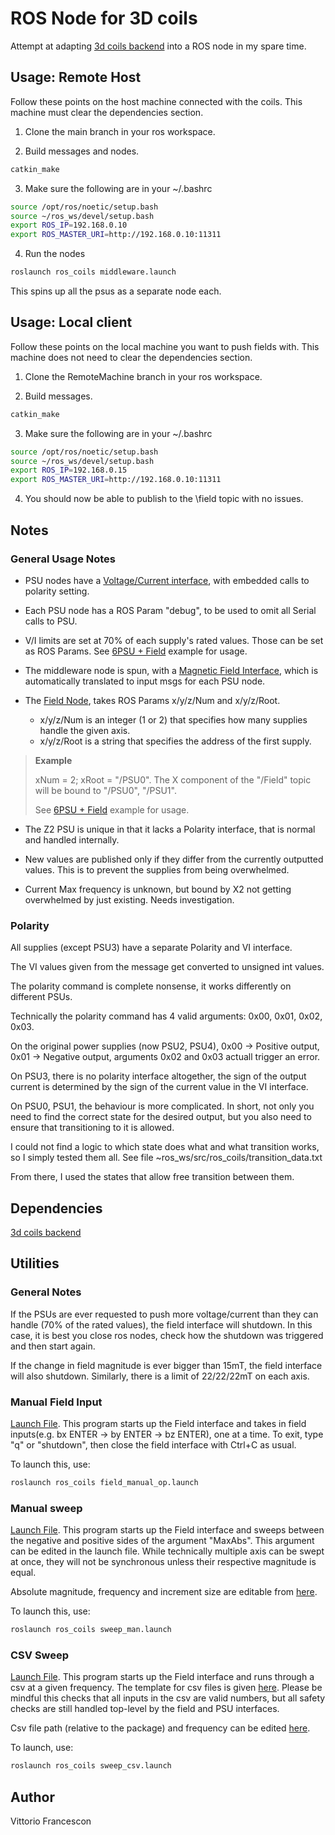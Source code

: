 # ROS Node for 3D coils

Attempt at adapting [3d coils backend](https://github.com/vfrancescon/coil_libs) into a ROS node in my spare time.

## Usage: Remote Host

Follow these points on the host machine connected with the coils. This machine must clear the dependencies section.

1. Clone the main branch in your ros workspace.

2. Build messages and nodes.

```bash
catkin_make
```

3. Make sure the following are in your ~/.bashrc

```bash
source /opt/ros/noetic/setup.bash
source ~/ros_ws/devel/setup.bash
export ROS_IP=192.168.0.10
export ROS_MASTER_URI=http://192.168.0.10:11311
```

4. Run the nodes

```bash
roslaunch ros_coils middleware.launch
```

This spins up all the psus as a separate node each.

## Usage: Local client

Follow these points on the local machine you want to push fields with. This machine does not need to clear the dependencies section.

1. Clone the RemoteMachine branch in your ros workspace.

2. Build messages.

```bash
catkin_make
```

3. Make sure the following are in your ~/.bashrc

```bash
source /opt/ros/noetic/setup.bash
source ~/ros_ws/devel/setup.bash
export ROS_IP=192.168.0.15
export ROS_MASTER_URI=http://192.168.0.10:11311
```

4. You should now be able to publish to the \field topic with no issues.

## Notes

### General Usage Notes

* PSU nodes have a [Voltage/Current interface](msg/VI.msg), with embedded calls to polarity setting.

* Each PSU node has a ROS Param "debug", to be used to omit all Serial calls to PSU.

* V/I limits are set at 70% of each supply's rated values. Those can be set as ROS Params.
See [6PSU + Field](launch/6psu_field.launch) example for usage.

* The middleware node is spun, with a [Magnetic Field Interface](msg/magField.msg), which is automatically translated to input msgs for each PSU node.

* The [Field Node](src/Field_node.cpp), takes ROS Params x/y/z/Num and x/y/z/Root.
  * x/y/z/Num is an integer (1 or 2) that specifies how many supplies handle the given axis.
  * x/y/z/Root is a string that specifies the address of the first supply.

> **Example**
>
> xNum = 2; xRoot = "/PSU0". The X component of the "/Field" topic will be bound to "/PSU0", "/PSU1".
>
> See [6PSU + Field](launch/6psu_field.launch) example for usage.

* The Z2 PSU is unique in that it lacks a Polarity interface, that is normal and handled internally.

* New values are published only if they differ from the currently outputted values. This is to prevent the supplies from being overwhelmed.

* Current Max frequency is unknown, but bound by X2 not getting overwhelmed by just existing. Needs investigation.

### Polarity

All supplies (except PSU3) have a separate Polarity and VI interface.

The VI values given from the message get converted to unsigned int values.

The polarity command is complete nonsense, it works differently on different PSUs.

Technically the polarity command has 4 valid arguments: 0x00, 0x01, 0x02, 0x03.

On the original power supplies (now PSU2, PSU4), 0x00 -> Positive output, 0x01 -> Negative output, arguments 0x02 and 0x03 actuall trigger an error.

On PSU3, there is no polarity interface altogether, the sign of the output current is determined by the sign of the current value in the VI interface.

On PSU0, PSU1, the behaviour is more complicated. In short, not only you need to find the correct state for the desired output, but you also need to ensure that transitioning to it is allowed.

I could not find a logic to which state does what and what transition works, so I simply tested them all. See file ~ros_ws/src/ros_coils/transition_data.txt

From there, I used the states that allow free transition between them.

## Dependencies

[3d coils backend](https://github.com/vfrancescon/coil_manipulator)

## Utilities

### General Notes

If the PSUs are ever requested to push more voltage/current than they can handle (70% of the rated values), the field interface will shutdown. In this case, it is best you close ros nodes, check how the shutdown was triggered and then start again.

If the change in field magnitude is ever bigger than 15mT, the field interface will also shutdown. Similarly, there is a limit of 22/22/22mT on each axis.

### Manual Field Input

[Launch File](launch/field_manual_op.launch). This program starts up the Field interface and takes in field inputs(e.g. bx ENTER -> by ENTER -> bz ENTER), one at a time. To exit, type "q" or "shutdown", then close the field interface with Ctrl+C as usual.

To launch this, use:

```bash
roslaunch ros_coils field_manual_op.launch
```

### Manual sweep

[Launch File](launch/sweep_man.launch). This program starts up the Field interface and sweeps between the negative and positive sides of the argument "MaxAbs". This argument can be edited in the launch file. While technically multiple axis can be swept at once, they will not be synchronous unless their respective magnitude is equal.

Absolute magnitude, frequency and increment size are editable from [here](launch/sweep_man.launch).

To launch this, use:

```bash
roslaunch ros_coils sweep_man.launch
```

### CSV Sweep

[Launch File](launch/sweep_csv.launch). This program starts up the Field interface and runs through a csv at a given frequency. The template for csv files is given [here](csv/sample_csv.csv). Please be mindful this checks that all inputs in the csv are valid numbers, but all safety checks are still handled top-level by the field and PSU interfaces.

Csv file path (relative to the package) and frequency can be edited [here](launch/sweep_csv.launch).

To launch, use:

```bash
roslaunch ros_coils sweep_csv.launch
```

## Author

Vittorio Francescon
